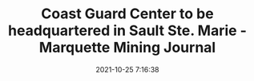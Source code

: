 ---
"title": "Coast Guard Center to be headquartered in Sault Ste. Marie - Marquette Mining Journal"
"date": "2021-10-25 7:16:38"
"feed_name": "GOOGLENEWSMINING"
"feed_website": "https://news.google.com/search?q=mining%2Bincident&hl=en-US&gl=US&ceid=US:en"
"feed_rss": "https://news.google.com/rss/search?q=mining%2Bincident&hl=en-US&gl=US&ceid=US:en"
"link": "https://www.miningjournal.net/news/front-page-news/2021/10/coast-guard-center-to-be-headquartered-in-sault-ste-marie/"
"source": "{'href': 'https://www.miningjournal.net', 'title': 'Marquette Mining Journal'}"
"file": "_posts/2021-1-1-0af93ed8367f7a4acad0855c800e0c3b7c044149.md"
"accident": "0"
"drilling": "0"
"dead": "0"
"injured": "0"
"arrested": "0"
"place": "unknown place"
"where": "unknown site"
"causes": "unknown"
"place_uri": "unknown place"
---